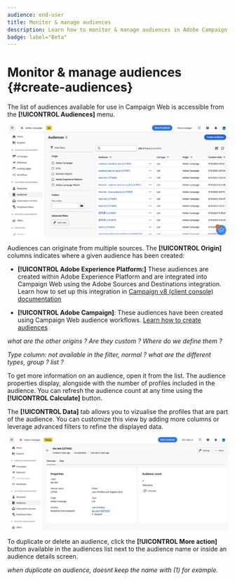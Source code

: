 ```yaml
---
audience: end-user
title: Monitor & manage audiences
description: Learn how to monitor & manage audiences in Adobe Campaign Web
badge: label="Beta" 
---
```


# Monitor & manage audiences {#create-audiences}

The list of audiences available for use in Campaign Web is accessible from the **[!UICONTROL Audiences]** menu.

![](assets/audiences-list.png)

Audiences can originate from multiple sources. The **[!UICONTROL Origin]** columns indicates where a given audience has been created:

* **[!UICONTROL Adobe Experience Platform:]** These audiences are created within Adobe Experience Platform and are integrated into Campaign Web using the Adobe Sources and Destinations integration. Learn how to set up this integration in [Campaign v8 (client console) documentation](https://experienceleague.adobe.com/docs/campaign/campaign-v8/connect/ac-aep/ac-aep.html)

* **[!UICONTROL Adobe Campaign]**: These audiences have been created using Campaign Web audience workflows. [Learn how to create audiences](create-audience.md)

*what are the other origins ? Are they custom ? Where do we define them ?*

*Type column: not available in the filter, normal ? what are the different types, group ? list ?*

To get more information on an audience, open it from the list. The audience properties display, alongside with the number of profiles included in the audience. You can refresh the audience count at any time using the **[!UICONTROL Calculate]** button.

The **[!UICONTROL Data]** tab allows you to vizualise the profiles that are part of the audience. You can customize this view by adding more columns or leverage advanced filters to refine the displayed data.

![](assets/audiences-details.png)

To duplicate or delete an audience, click the **[!UICONTROL More action]** button available in the audiences list next to the audience name or inside an audience details screen. 

*when duplicate an audience, doesnt keep the name with (1) for example.*
